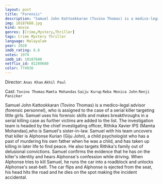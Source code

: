 ```yaml
---
layout: post
title: "Forensic"
description: "Samuel John Kattookkaran (Tovino Thomas) is a medico-legal advisor (forensic personnel), who is assigned to the case of a serial killer targeting little girls. Samuel uses his forensic skills and makes breakthroughs in a serial killing case as further victims are added to the list. The investigation team is headed by the chief investigating officer, Rithika Xavier IPS (Mamta Mohandas),who is Samuel's sister-in-law. Samuel .."
img: 10187680.jpg
kind: movie
genres: [Crime,Mystery,Thriller]
tags: Crime Mystery Thriller 
language: Malayalam
year: 2020
imdb_rating: 6.6
votes: 1974
imdb_id: 10187680
netflix_id: 81289660
color: 774936
---
```

Director: `Anas Khan` `Akhil Paul`  

Cast: `Tovino Thomas` `Mamta Mohandas` `Saiju Kurup` `Reba Monica John` `Renji Panicker` 

Samuel John Kattookkaran (Tovino Thomas) is a medico-legal advisor (forensic personnel), who is assigned to the case of a serial killer targeting little girls. Samuel uses his forensic skills and makes breakthroughs in a serial killing case as further victims are added to the list. The investigation team is headed by the chief investigating officer, Rithika Xavier IPS (Mamta Mohandas),who is Samuel's sister-in-law. Samuel with his team uncovers that killer is Alphonse Kurian (Giju John), a child psychologist who has a past of murdering his own father when he was a child, and has taken up killing in later life to find peace. He also targets Rithika's family out of delusional convictions. Samuel confirms the evidence that he has on the killer's identity and hears Alphonse's confession while driving. When Alphonse tries to kill Samuel, he runs the car into a roadblock and unlocks Alphonse's seat-belt. The car flips and Alphonse is ejected from the seat, his head hits the road and he dies on the spot making the incident accidental.